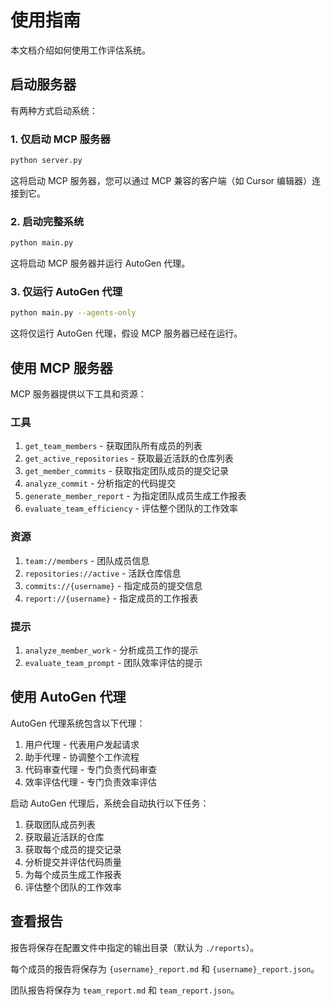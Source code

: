 # 使用指南

本文档介绍如何使用工作评估系统。

## 启动服务器

有两种方式启动系统：

### 1. 仅启动 MCP 服务器

```bash
python server.py
```

这将启动 MCP 服务器，您可以通过 MCP 兼容的客户端（如 Cursor 编辑器）连接到它。

### 2. 启动完整系统

```bash
python main.py
```

这将启动 MCP 服务器并运行 AutoGen 代理。

### 3. 仅运行 AutoGen 代理

```bash
python main.py --agents-only
```

这将仅运行 AutoGen 代理，假设 MCP 服务器已经在运行。

## 使用 MCP 服务器

MCP 服务器提供以下工具和资源：

### 工具

1. `get_team_members` - 获取团队所有成员的列表
2. `get_active_repositories` - 获取最近活跃的仓库列表
3. `get_member_commits` - 获取指定团队成员的提交记录
4. `analyze_commit` - 分析指定的代码提交
5. `generate_member_report` - 为指定团队成员生成工作报表
6. `evaluate_team_efficiency` - 评估整个团队的工作效率

### 资源

1. `team://members` - 团队成员信息
2. `repositories://active` - 活跃仓库信息
3. `commits://{username}` - 指定成员的提交信息
4. `report://{username}` - 指定成员的工作报表

### 提示

1. `analyze_member_work` - 分析成员工作的提示
2. `evaluate_team_prompt` - 团队效率评估的提示

## 使用 AutoGen 代理

AutoGen 代理系统包含以下代理：

1. 用户代理 - 代表用户发起请求
2. 助手代理 - 协调整个工作流程
3. 代码审查代理 - 专门负责代码审查
4. 效率评估代理 - 专门负责效率评估

启动 AutoGen 代理后，系统会自动执行以下任务：

1. 获取团队成员列表
2. 获取最近活跃的仓库
3. 获取每个成员的提交记录
4. 分析提交并评估代码质量
5. 为每个成员生成工作报表
6. 评估整个团队的工作效率

## 查看报告

报告将保存在配置文件中指定的输出目录（默认为 `./reports`）。

每个成员的报告将保存为 `{username}_report.md` 和 `{username}_report.json`。

团队报告将保存为 `team_report.md` 和 `team_report.json`。